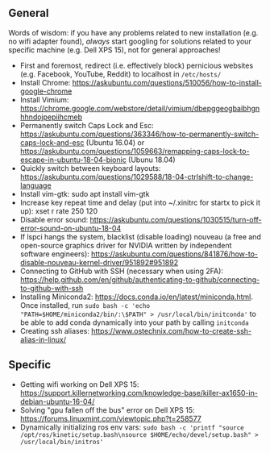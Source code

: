 General
-------
Words of wisdom: if you have any problems related to new installation (e.g. no wifi adapter found), *always* start googling for solutions related to your specific machine (e.g. Dell XPS 15), not for general approaches!

* First and foremost, redirect (i.e. effectively block) pernicious websites (e.g. Facebook, YouTube, Reddit) to localhost in `/etc/hosts/` 
* Install Chrome: https://askubuntu.com/questions/510056/how-to-install-google-chrome
* Install Vimium: https://chrome.google.com/webstore/detail/vimium/dbepggeogbaibhgnhhndojpepiihcmeb
* Permanently switch Caps Lock and Esc: https://askubuntu.com/questions/363346/how-to-permanently-switch-caps-lock-and-esc (Ubuntu 16.04) or https://askubuntu.com/questions/1059663/remapping-caps-lock-to-escape-in-ubuntu-18-04-bionic (Ubunu 18.04)
* Quickly switch between keyboard layouts: https://askubuntu.com/questions/1029588/18-04-ctrlshift-to-change-language
* Install vim-gtk: sudo apt install vim-gtk
* Increase key repeat time and delay (put into ~/.xinitrc for startx to pick it up): xset r rate 250 120
* Disable error sound: https://askubuntu.com/questions/1030515/turn-off-error-sound-on-ubuntu-18-04
* If lspci hangs the system, blacklist (disable loading) nouveau (a free and open-source graphics driver for NVIDIA written by independent software engineers): https://askubuntu.com/questions/841876/how-to-disable-nouveau-kernel-driver/951892#951892
* Connecting to GitHub with SSH (necessary when using 2FA): https://help.github.com/en/github/authenticating-to-github/connecting-to-github-with-ssh 
* Installing Miniconda2: https://docs.conda.io/en/latest/miniconda.html. Once installed, run `sudo bash -c 'echo "PATH=$HOME/miniconda2/bin/:\$PATH" > /usr/local/bin/initconda'` to be able to add conda dynamically into your path by calling `initconda`
* Creating ssh aliases: https://www.ostechnix.com/how-to-create-ssh-alias-in-linux/
    
Specific
--------
* Getting wifi working on Dell XPS 15: https://support.killernetworking.com/knowledge-base/killer-ax1650-in-debian-ubuntu-16-04/
* Solving "gpu fallen off the bus" error on Dell XPS 15: https://forums.linuxmint.com/viewtopic.php?t=258577
* Dynamically initializing ros env vars: `sudo bash -c 'printf "source /opt/ros/kinetic/setup.bash\nsource $HOME/echo/devel/setup.bash" > /usr/local/bin/initros'`

